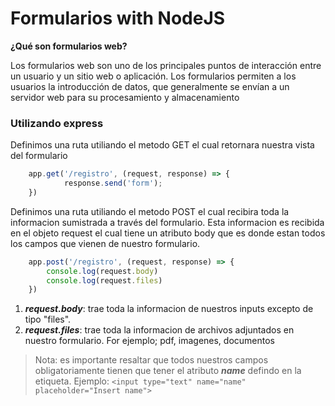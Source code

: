 # Formularios with NodeJS

**¿Qué son formularios web?**

Los formularios web son uno de los principales puntos de interacción entre un usuario y un sitio web o aplicación. Los formularios permiten a los usuarios la introducción de datos, que generalmente se envían a un servidor web para su procesamiento y almacenamiento


### Utilizando express

Definimos una ruta utiliando el metodo GET el cual retornara nuestra vista del formulario 

```js
	app.get('/registro', (request, response) => {
			response.send('form');
	})
```

Definimos una ruta utiliando el metodo POST el cual recibira toda la informacion sumistrada a través del formulario. Esta informacion es recibida en el objeto request el cual tiene un atributo body que es donde estan todos los campos que vienen de nuestro formulario.

```js
    app.post('/registro', (request, response) => {
        console.log(request.body)
        console.log(request.files)
    })
```

1. ***request.body***: trae toda la informacion de nuestros inputs excepto de tipo "files".
2. ***request.files***: trae toda la informacion de archivos adjuntados en nuestro formulario. For ejemplo; pdf, imagenes, documentos

> Nota: es importante resaltar que todos nuestros campos obligatoriamente tienen que tener el atributo ***name*** defindo en la etiqueta. Ejemplo: `<input type="text" name="name" placeholder="Insert name">`